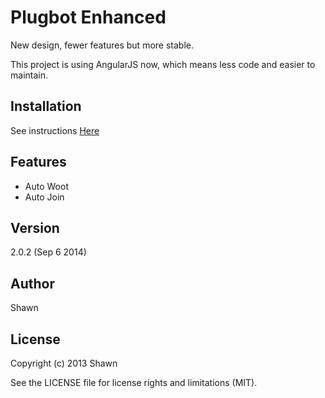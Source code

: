 # Plugbot Enhanced

New design, fewer features but more stable.

This project is using AngularJS now, which means less code and easier to maintain.

## Installation

See instructions [Here](http://ebola777.github.io/)

## Features

- Auto Woot
- Auto Join

## Version

2.0.2 (Sep 6 2014)

## Author

Shawn

## License

Copyright (c) 2013 Shawn

See the LICENSE file for license rights and limitations (MIT).
